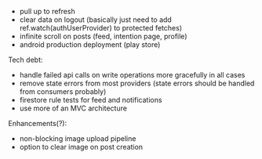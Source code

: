 - pull up to refresh
- clear data on logout (basically just need to add ref.watch(authUserProvider) to protected fetches)
- infinite scroll on posts (feed, intention page, profile)
- android production deployment (play store)

Tech debt:
- handle failed api calls on write operations more gracefully in all cases
- remove state errors from most providers (state errors should be handled from consumers probably)
- firestore rule tests for feed and notifications
- use more of an MVC architecture

Enhancements(?):
- non-blocking image upload pipeline
- option to clear image on post creation
